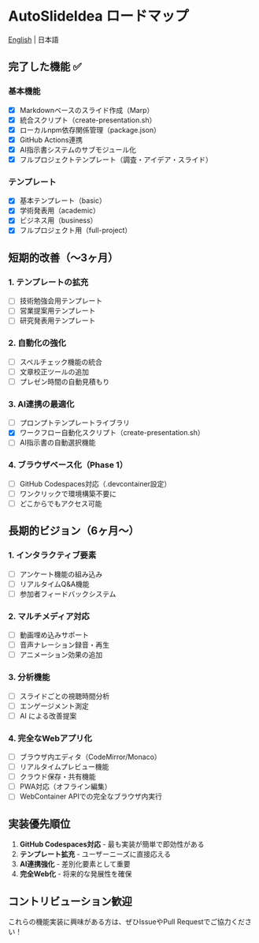 # AutoSlideIdea ロードマップ

[English](roadmap.en.md) | 日本語

## 完了した機能 ✅

### 基本機能
- [x] Markdownベースのスライド作成（Marp）
- [x] 統合スクリプト（create-presentation.sh）
- [x] ローカルnpm依存関係管理（package.json）
- [x] GitHub Actions連携
- [x] AI指示書システムのサブモジュール化
- [x] フルプロジェクトテンプレート（調査・アイデア・スライド）

### テンプレート
- [x] 基本テンプレート（basic）
- [x] 学術発表用（academic）
- [x] ビジネス用（business）
- [x] フルプロジェクト用（full-project）

## 短期的改善（〜3ヶ月）

### 1. テンプレートの拡充
- [ ] 技術勉強会用テンプレート
- [ ] 営業提案用テンプレート  
- [ ] 研究発表用テンプレート

### 2. 自動化の強化
- [ ] スペルチェック機能の統合
- [ ] 文章校正ツールの追加
- [ ] プレゼン時間の自動見積もり

### 3. AI連携の最適化
- [ ] プロンプトテンプレートライブラリ
- [x] ワークフロー自動化スクリプト（create-presentation.sh）
- [ ] AI指示書の自動選択機能

### 4. ブラウザベース化（Phase 1）
- [ ] GitHub Codespaces対応（.devcontainer設定）
- [ ] ワンクリックで環境構築不要に
- [ ] どこからでもアクセス可能

## 長期的ビジョン（6ヶ月〜）

### 1. インタラクティブ要素
- [ ] アンケート機能の組み込み
- [ ] リアルタイムQ&A機能
- [ ] 参加者フィードバックシステム

### 2. マルチメディア対応
- [ ] 動画埋め込みサポート
- [ ] 音声ナレーション録音・再生
- [ ] アニメーション効果の追加

### 3. 分析機能
- [ ] スライドごとの視聴時間分析
- [ ] エンゲージメント測定
- [ ] AI による改善提案

### 4. 完全なWebアプリ化
- [ ] ブラウザ内エディタ（CodeMirror/Monaco）
- [ ] リアルタイムプレビュー機能
- [ ] クラウド保存・共有機能
- [ ] PWA対応（オフライン編集）
- [ ] WebContainer APIでの完全なブラウザ内実行

## 実装優先順位

1. **GitHub Codespaces対応** - 最も実装が簡単で即効性がある
2. **テンプレート拡充** - ユーザーニーズに直接応える
3. **AI連携強化** - 差別化要素として重要
4. **完全Web化** - 将来的な発展性を確保

## コントリビューション歓迎

これらの機能実装に興味がある方は、ぜひIssueやPull Requestでご協力ください！